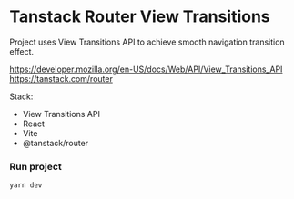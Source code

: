 # Tanstack Router View Transitions

Project uses View Transitions API to achieve smooth navigation transition effect.

https://developer.mozilla.org/en-US/docs/Web/API/View_Transitions_API
https://tanstack.com/router


Stack:
- View Transitions API
- React
- Vite
- @tanstack/router

### Run project
`yarn dev`